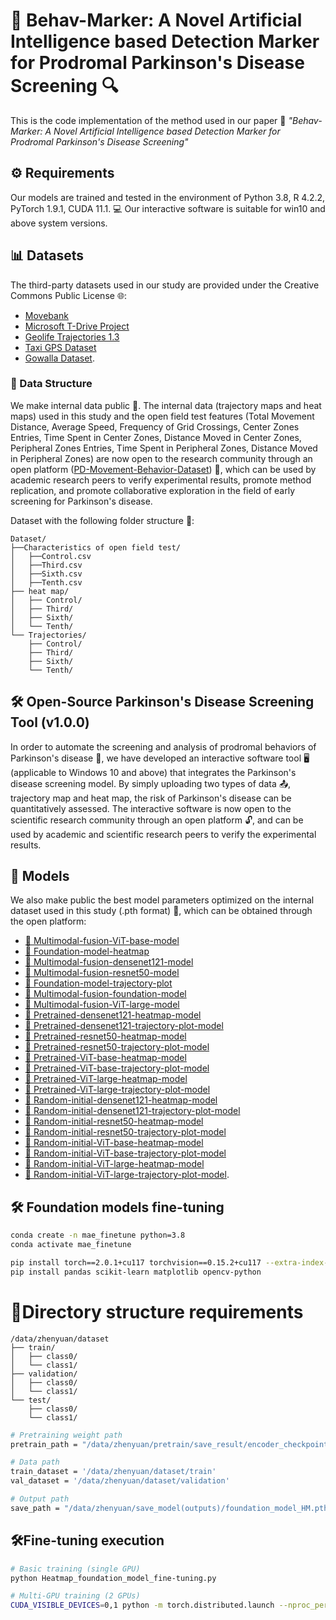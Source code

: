 # 🧠 Behav-Marker: A Novel Artificial Intelligence based Detection Marker for Prodromal Parkinson's Disease Screening 🔍

This is the code implementation of the method used in our paper 📄 *"Behav-Marker: A Novel Artificial Intelligence based Detection Marker for Prodromal Parkinson's Disease Screening"*

## ⚙️ Requirements
Our models are trained and tested in the environment of Python 3.8, R 4.2.2, PyTorch 1.9.1, CUDA 11.1. 💻 Our interactive software is suitable for win10 and above system versions.

## 📊 Datasets
The third-party datasets used in our study are provided under the Creative Commons Public License 🌐:  
- [Movebank](https://www.movebank.org/)  
- [Microsoft T-Drive Project](https://www.microsoft.com/en-us/research/publication/t-drive-trajectory-data-sample/)  
- [Geolife Trajectories 1.3](https://www.microsoft.com/en-us/download/details.aspx?id=52367)  
- [Taxi GPS Dataset](https://tianchi.aliyun.com/dataset/94216)  
- [Gowalla Dataset](https://snap.stanford.edu/data/loc-gowalla.html).  

### 📂 Data Structure
We make internal data public 📢. The internal data (trajectory maps and heat maps) used in this study and the open field test features (Total Movement Distance, Average Speed, Frequency of Grid Crossings, Center Zones Entries, Time Spent in Center Zones, Distance Moved in Center Zones, Peripheral Zones Entries, Time Spent in Peripheral Zones, Distance Moved in Peripheral Zones) are now open to the research community through an open platform ([PD-Movement-Behavior-Dataset](https://huggingface.co/datasets/WeiWei-XPU/PD-Movement-Behavior-Dataset)) 🤝, which can be used by academic research peers to verify experimental results, promote method replication, and promote collaborative exploration in the field of early screening for Parkinson's disease.

Dataset with the following folder structure 📁:
```
Dataset/
├──Characteristics of open field test/
│   ├──Control.csv
│   ├──Third.csv
│   ├──Sixth.csv
│   ├──Tenth.csv
├── heat map/
│   ├── Control/
│   ├── Third/
│   ├── Sixth/
│   └── Tenth/
└── Trajectories/
    ├── Control/
    ├── Third/
    ├── Sixth/
    └── Tenth/
 ```

## 🛠️ Open-Source Parkinson's Disease Screening Tool (v1.0.0)
In order to automate the screening and analysis of prodromal behaviors of Parkinson's disease 🤖, we have developed an interactive software tool 🖥️ (applicable to Windows 10 and above) that integrates the Parkinson's disease screening model. By simply uploading two types of data 📤, trajectory map and heat map, the risk of Parkinson's disease can be quantitatively assessed. The interactive software is now open to the scientific research community through an open platform 🔓, and can be used by academic and scientific research peers to verify the experimental results.

## 🤖 Models
We also make public the best model parameters optimized on the internal dataset used in this study (.pth format) 🧠, which can be obtained through the open platform:
- [🔗 Multimodal-fusion-ViT-base-model](https://huggingface.co/WeiWei-XPU/Multimodal-fusion-ViT-base)
- [🔗 Foundation-model-heatmap](https://huggingface.co/WeiWei-XPU/foundation-model-heatmap)
- [🔗 Multimodal-fusion-densenet121-model](https://huggingface.co/WeiWei-XPU/Multimodal-fusion-densenet121-model)
- [🔗 Multimodal-fusion-resnet50-model](https://huggingface.co/WeiWei-XPU/Multimodal-fusion-resnet50-model)
- [🔗 Foundation-model-trajectory-plot](https://huggingface.co/WeiWei-XPU/foundation-model-trajectory-plot)
- [🔗 Multimodal-fusion-foundation-model](https://huggingface.co/WeiWei-XPU/Multimodal-fusion-foundation-model)
- [🔗 Multimodal-fusion-ViT-large-model](https://huggingface.co/WeiWei-XPU/Multimodal-fusion-ViT-large-model)
- [🔗 Pretrained-densenet121-heatmap-model](https://huggingface.co/WeiWei-XPU/pretrained-densenet121-heatmap-model)
- [🔗 Pretrained-densenet121-trajectory-plot-model](https://huggingface.co/WeiWei-XPU/pretrained-densenet121-trajectory-plot-model)
- [🔗 Pretrained-resnet50-heatmap-model](https://huggingface.co/WeiWei-XPU/pretrained-resnet50-heatmap-model)
- [🔗 Pretrained-resnet50-trajectory-plot-model](https://huggingface.co/WeiWei-XPU/pretrained-resnet50-trajectory-plot-model)
- [🔗 Pretrained-ViT-base-heatmap-model](https://huggingface.co/WeiWei-XPU/pretrained-ViT-base-heatmap-model)
- [🔗 Pretrained-ViT-base-trajectory-plot-model](https://huggingface.co/WeiWei-XPU/pretrained-ViT-base-trajectory-plot-model)
- [🔗 Pretrained-ViT-large-heatmap-model](https://huggingface.co/WeiWei-XPU/pretrained-ViT-large-heatmap-model)
- [🔗 Pretrained-ViT-large-trajectory-plot-model](https://huggingface.co/WeiWei-XPU/pretrained-ViT-large-trajectory-plot-model)
- [🔗 Random-initial-densenet121-heatmap-model](https://huggingface.co/WeiWei-XPU/random-intial-densenet121-heatmap-model)
- [🔗 Random-initial-densenet121-trajectory-plot-model](https://huggingface.co/WeiWei-XPU/random-intial-densenet121-trajectory-plot-model)
- [🔗 Random-initial-resnet50-heatmap-model](https://huggingface.co/WeiWei-XPU/random-intial-resnet50-heatmap-model)
- [🔗 Random-initial-resnet50-trajectory-plot-model](https://huggingface.co/WeiWei-XPU/random-intial-resnet50-trajectory-plot-model)
- [🔗 Random-initial-ViT-base-heatmap-model](https://huggingface.co/WeiWei-XPU/random-intial-ViT-base-heatmap-model)
- [🔗 Random-initial-ViT-base-trajectory-plot-model](https://huggingface.co/WeiWei-XPU/random-intial-ViT-base-trajectory-plot-model)
- [🔗 Random-initial-ViT-large-heatmap-model](https://huggingface.co/WeiWei-XPU/random-intial-ViT-large-heatmap-model)
- [🔗 Random-initial-ViT-large-trajectory-plot-model](https://huggingface.co/WeiWei-XPU/random-intial-ViT-large-trajectory-plot-model).

## 🛠️ Foundation models fine-tuning
```bash
conda create -n mae_finetune python=3.8
conda activate mae_finetune
```
```bash
pip install torch==2.0.1+cu117 torchvision==0.15.2+cu117 --extra-index-url https://download.pytorch.org/whl/cu117
pip install pandas scikit-learn matplotlib opencv-python
```
# 📂Directory structure requirements
```
/data/zhenyuan/dataset
├── train/
│   ├── class0/
│   └── class1/
├── validation/
│   ├── class0/
│   └── class1/
└── test/
    ├── class0/
    └── class1/
```
```bash
# Pretraining weight path
pretrain_path = "/data/zhenyuan/pretrain/save_result/encoder_checkpoint.pth"
```
```bash
# Data path
train_dataset = '/data/zhenyuan/dataset/train'
val_dataset = '/data/zhenyuan/dataset/validation'
```
```bash
# Output path
save_path = "/data/zhenyuan/save_model(outputs)/foundation_model_HM.pth"
```
## 🛠️Fine-tuning execution
```bash
# Basic training (single GPU)
python Heatmap_foundation_model_fine-tuning.py
```
```bash
# Multi-GPU training (2 GPUs)
CUDA_VISIBLE_DEVICES=0,1 python -m torch.distributed.launch --nproc_per_node=2 Heatmap_foundation_model_fine-tuning.py
```
